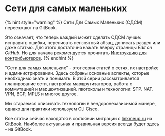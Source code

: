# Сети для самых маленьких

{% hint style="warning" %}
Сети Для Самых Маленьких \(СДСМ\) переезжают на GitBook.

Это означает, что теперь каждый может сделать СДСМ лучше: исправить ошибки, переписать непонятный абзац, дописать раздел или даже статью. Для этого достаточно нажать вверху страницы _Edit on GitHub_. Но для начала рекомендуется прочитать [Инструкцию для контрибьютеров](CONTRIBUTING.md).
{% endhint %}

"Сети для самых маленьких" - этот серия статей о сетях, их настройке и администрировании. Здесь собраны основные аспекты, которые необходимо знать и понимать. В этой серии рассматривается планирование сети, настройка маршрутизаторов, работа с коммутацией и маршрутизацией, протоколы и технологии: STP, NAT, VPN, BGP, MPLS и многое другое.

Мы стараемся описывать технологии в вендоронезависимой манере, однако для практики используем CLI Cisco.

Все статьи сейчас находятся в состоянии миграции с [linkmeup.ru](https://linkmeup.ru/blog/sdsm) на [GitBook](https://linkmeup.gitbook.io/sdsm/). Наиболее актуальная и правильная версия всегда будет здесь - на GitBook.

